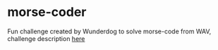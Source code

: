# morse-coder
Fun challenge created by Wunderdog to solve morse-code from WAV, challenge description [here](https://github.com/wunderdogsw/wundernut-vol11)
